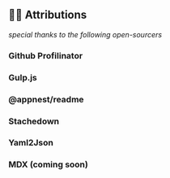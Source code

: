 
## 🙏🏿 Attributions

_special thanks to the following open-sourcers_

### Github Profilinator

### Gulp.js 

### @appnest/readme 

### Stachedown 

### Yaml2Json

### MDX (coming soon)
